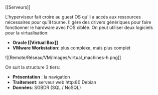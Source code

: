 [[Serveurs]]

L'hyperviseur fait croire au guest OS qu'il a accès aux ressources nécessaires pour qu'il tourne. Il gère des drivers génériques pour faire fonctionner le hardware avec l'OS ciblée.
On peut utiliser deux logiciels pour la virtualisation:
- **Oracle [[Virtual Box]]**
- **VMware Workstation**: plus complexe, mais plus complet
  
![[Remote/Réseau/VM/Images/virtual_machines-h.png]]


On suit la structure 3 tiers:
- **Présentation** : la navigation
- **Traitement**: serveur web http:80 Debian
- **Données**: SGBDR (SQL / NoSQL)

